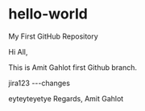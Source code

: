 # hello-world
My First GitHub Repository

Hi All,

This is Amit Gahlot first Github branch.

jira123 ---changes


eyteyteyetye
Regards,
Amit Gahlot
